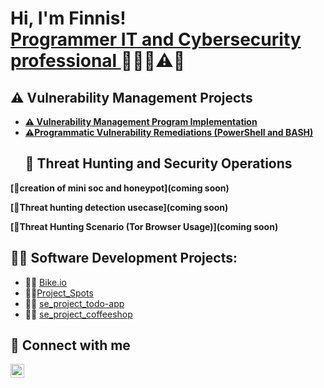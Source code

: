 <h1>Hi, I'm Finnis! <br/><a href="https://github.com/Feecasso?tab=repositories">Programmer IT and Cybersecurity professional </a><a href="https://www.linkedin.com/in/finnis-caldwell-67707473/"></a> 👨‍💻🔐⚠️🚨


## ⚠️ Vulnerability Management Projects
- **[⚠️ Vulnerability Management Program Implementation](https://github.com/Feecasso/Vulnerability-Management-Program-Implementation)**
- **[⚠️Programmatic Vulnerability Remediations (PowerShell and BASH)](https://github.com/Feecasso/Feecasso-Programmatic-Vulnerability-Remediations-PowerShell-and-BASH-)**
  ## 🚨 Threat Hunting and Security Operations
 **[🚨creation of mini soc and honeypot](coming soon)**
 
  **[🚨Threat hunting detection usecase](coming soon)**
  
 **[🚨Threat Hunting Scenario (Tor Browser Usage)](coming soon)**

<h2>👨‍💻 Software Development Projects:</h2>

- 👨‍💻 [Bike.io](https://feecasso.github.io/bike-service/)
- 👨‍💻[Project_Spots](https://feecasso.github.io/se_project_spots/)
- 👨‍💻 [se_project_todo-app](https://feecasso.github.io/se_project_todo-app/)
-  👨‍💻 [se_project_coffeeshop](https://github.com/tripleten-com/se_project_coffeeshop)

<h2>🤳 Connect with me</h2>

[<img align="left" alt="JoshMadakor | LinkedIn" width="22px" src="https://cdn.jsdelivr.net/npm/simple-icons@v3/icons/linkedin.svg" />][linkedin]

[linkedin]: https://www.linkedin.com/in/finnis-caldwell-67707473/



